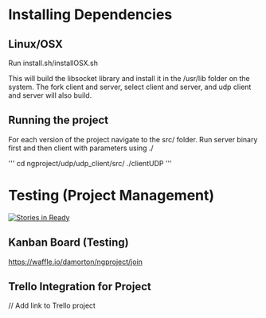 # Installing Dependencies

## Linux/OSX

Run install.sh/installOSX.sh

This will build the libsocket library and install it in the /usr/lib folder on the system. The fork client and server, select client and server, and udp client and server will also build. 

## Running the project

For each version of the project navigate to the src/ folder. 
Run server binary first and then client with parameters using ./

'''
cd ngproject/udp/udp_client/src/
./clientUDP <server-ipaddress> <username>
'''


# Testing (Project Management)

[![Stories in Ready](https://badge.waffle.io/damorton/ngproject.png?label=ready&title=Ready)](https://waffle.io/damorton/ngproject)
## Kanban Board (Testing)
https://waffle.io/damorton/ngproject/join

## Trello Integration for Project
// Add link to Trello project
